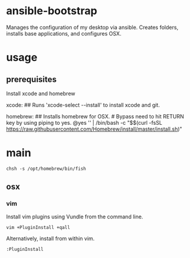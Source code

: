 # ansible-bootstrap

Manages the configuration of my desktop via ansible. Creates folders, installs
base applications, and configures OSX.

# usage

## prerequisites

Install xcode and homebrew

xcode: ## Runs 'xcode-select --install' to install xcode and git.

homebrew: ## Installs homebrew for OSX.
    # Bypass need to hit RETURN key by using piping to yes.
    @yes '' | /bin/bash -c "$$(curl -fsSL https://raw.githubusercontent.com/Homebrew/install/master/install.sh)"

# main


```
chsh -s /opt/homebrew/bin/fish
```


## osx

### vim

Install vim plugins using Vundle from the command line.

```
vim +PluginInstall +qall
```

Alternatively, install from within vim.

```
:PluginInstall
```
